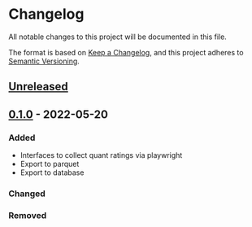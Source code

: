 # Changelog
All notable changes to this project will be documented in this file.

The format is based on [Keep a Changelog](https://keepachangelog.com/en/1.0.0/),
and this project adheres to [Semantic Versioning](https://semver.org/spec/v2.0.0.html).

## [Unreleased]

## [0.1.0] - 2022-05-20
### Added
- Interfaces to collect quant ratings via playwright
- Export to parquet
- Export to database

### Changed

### Removed

[Unreleased]: https://github.com/penny-vault/import-sa-quant-rank/compare/v0.1.0...HEAD
[0.1.0]: https://github.com/penny-vault/import-sa-quant-rank/releases/tag/v0.1.0